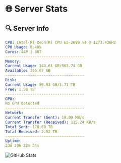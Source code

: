 # 🌐 Server Stats
## 🔍 Server Info
```yaml
CPU: Intel(R) Xeon(R) CPU E5-2699 v4 @ 1273.43GHz
CPU Usage: 0.40%
Cores: 44P | 88T
-----------------------------------
Memory:
Current Usage: 144.61 GB/503.74 GB
Available: 355.67 GB
-----------------------------------
Disk:
Current Usage: 50.93 GB/1.71 TB
Free: 1.58 TB
-----------------------------------
GPU:
No GPU detected
-----------------------------------
Network:
Current Transfer (Sent): 18.09 MB/s
Current Transfer (Received): 115.24 KB/s
Total Sent: 170.69 TB
Total Received: 2.52 TB
-----------------------------------
Uptime:
23d 20h 22m 54s
```
![GitHub Stats](https://img.shields.io/badge/Updated-2025-03-03_19:06:12-blue)
